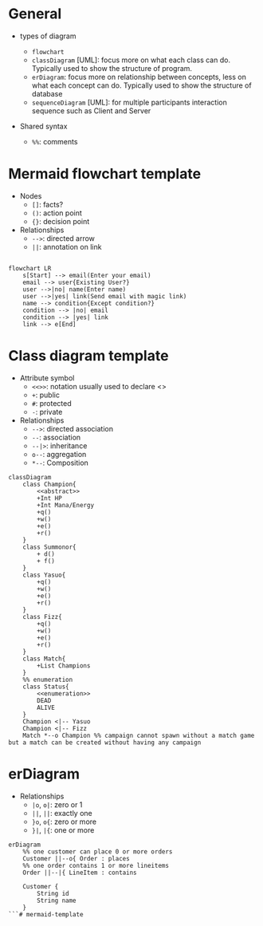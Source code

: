 # General
- types of diagram
    - `flowchart`
    - `classDiagram` [UML]: focus more on what each class can do. Typically used to show the structure of program.
    - `erDiagram`: focus more on relationship between concepts, less on what each concept can do. Typically used to show the structure of database
    - `sequenceDiagram` [UML]: for multiple participants interaction sequence such as Client and Server

- Shared syntax
    - `%%`: comments
    
# Mermaid flowchart template
- Nodes
    - `[]`: facts?
    - `()`: action point
    - `{}`: decision point
- Relationships
    - `-->`: directed arrow
    - `||`: annotation on link

```mermaid

flowchart LR
    s[Start] --> email(Enter your email)
    email --> user{Existing User?}
    user -->|no| name(Enter name)
    user -->|yes| link(Send email with magic link)
    name --> condition{Except condition?}
    condition --> |no| email
    condition --> |yes| link
    link --> e[End]
 ```

# Class diagram template
- Attribute symbol
    - `<<>>`: notation usually used to declare <<abstract>>
    - `+`: public
    - `#`: protected
    - `-`: private
- Relationships
    - `-->`: directed association
    - `--`: association
    - `--|>`: inheritance
    - `o--`: aggregation
    - `*--`: Composition


```mermaid
classDiagram
    class Champion{
        <<abstract>>
        +Int HP
        +Int Mana/Energy
        +q()
        +w()
        +e()
        +r()
    }
    class Summonor{
        + d()
        + f()
    }
    class Yasuo{
        +q()
        +w()
        +e()
        +r()
    }
    class Fizz{
        +q()
        +w()
        +e()
        +r()
    }
    class Match{
        +List Champions
    }
    %% enumeration
    class Status{
        <<enumeration>>
        DEAD
        ALIVE
    }
    Champion <|-- Yasuo
    Champion <|-- Fizz
    Match *--o Champion %% campaign cannot spawn without a match game but a match can be created without having any campaign

```


# erDiagram
- Relationships
    - `|o`, `o|`: zero or 1
    - `||`, `||`: exactly one
    - `}o`, `o{`: zero or more
    - `}|`, `|{`: one or more

```mermaid
erDiagram
    %% one customer can place 0 or more orders
    Customer ||--o{ Order : places
    %% one order contains 1 or more lineitems
    Order ||--|{ LineItem : contains 

    Customer {
        String id
        String name
    }
```# mermaid-template
